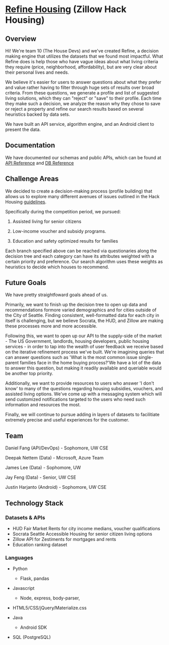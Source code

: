 [Refine Housing](http://refinehousing.com) (Zillow Hack Housing)
==

## Overview

Hi! We're team 10 (The House Devs) and we've created Refine, a decision making engine that utilizes the datasets that we found most impactful.  What Refine does is help those who have vague ideas about what living criteria they require (price, neighborhood, affordability), but are very clear about their personal lives and needs. 

We believe it's easier for users to answer questions about what they prefer and value rather having to filter through huge sets of results over broad criteria. From these questions, we generate a profile and list of suggested living solutions, which they can "reject" or "save" to their profile. Each time they make such a decision, we analyze the reason why they chose to save or reject a property and refine our search results based on several heuristics backed by data sets.

We have built an API service, algorithm engine, and an Android client to present the data.

## Documentation

We have documented our schemas and public APIs, which can be found at [API Reference](api/README.md) and [DB Reference](db/README.md)

## Challenge Areas

We decided to create a decision-making process (profile building) that allows us to explore many different avenues of issues outlined in the Hack Housing [guidelines](http://www.zillow.com/wikipages/Hack-Housing-Empowering-Smarter-Decisions-Contest/). 

Specifically during the competition period, we pursued:

1. Assisted living for senior citizens

2. Low-income voucher and subsidy programs.

3. Education and safety optimized results for families

Each branch specified above can be reached via questionaries along the decision tree and each category can have its attributes weighted with a certain priority and preference. Our search algorithm uses these weights as heuristics to decide which houses to recommend.

## Future Goals

We have pretty straightfoward goals ahead of us. 

Primarily, we want to finish up the decision tree to open up data and recommendations formore varied demographics and for cities outside of the City of Seattle. Finding consistent, well-formatted data for each city in itself is challenging, but we believe Socrata, the HUD, and Zillow are making these processes more and more accessible. 

Following this, we want to open up our API to the supply-side of the market - The US Government, landlords, housing developers, public housing services - in order to tap into the wealth of user feedback we receive based on the iterative refinement process we've built. We're imagining queries that can answer questions such as 'What is the most common issue single-parent families face in the home buying process?'We have a lot of the data to answer this question, but making it readily available and queriable would be another top priority.

Additionally, we want to provide resources to users who answer 'I don't know' to many of the questions regarding housing subsidies, vouchers, and assisted living options. We've come up with a messaging system which will send customized notifications targeted to the users who need such information and resources the most.

Finally, we will continue to pursue adding in layers of datasets to facilitiate extremely precise and useful experiences for the customer.

## Team

Daniel Fang (API/DevOps) - Sophomore, UW CSE

Deepak Nettem (Data) - Microsoft, Azure Team

James Lee (Data) - Sophomore, UW

Jay Feng (Data) - Senior, UW CSE

Justin Harjanto (Android) - Sophomore, UW CSE

## Technology Stack

### Datasets & APIs

- HUD Fair Market Rents for city income medians, voucher qualifications
- Socrata Seattle Accessible Housing for senior citizen living options
- Zillow API for Zestiments for mortgages and rents
- Education ranking dataset

### Languages

- Python
  - Flask, pandas

- Javascript
  - Node, express, body-parser, 

- HTML5/CSS/jQuery/Materialize.css

- Java
  - Android SDK

- SQL (PostgreSQL)

